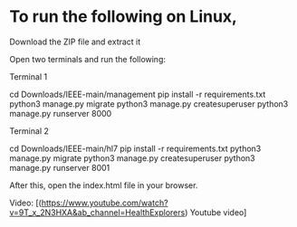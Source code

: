 # To run the following on Linux,

Download the ZIP file and extract it

Open two terminals and run the following:

Terminal 1

cd Downloads/IEEE-main/management
pip install -r requirements.txt
python3 manage.py migrate
python3 manage.py createsuperuser
python3 manage.py runserver 8000

Terminal 2

cd Downloads/IEEE-main/hl7
pip install -r requirements.txt
python3 manage.py migrate
python3 manage.py createsuperuser
python3 manage.py runserver 8001

After this, open the index.html file in your browser.

Video: [(https://www.youtube.com/watch?v=9T_x_2N3HXA&ab_channel=HealthExplorers) Youtube video]
